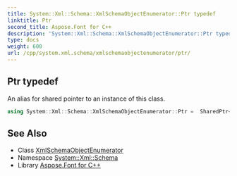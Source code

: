 ```yaml
---
title: System::Xml::Schema::XmlSchemaObjectEnumerator::Ptr typedef
linktitle: Ptr
second_title: Aspose.Font for C++
description: 'System::Xml::Schema::XmlSchemaObjectEnumerator::Ptr typedef. An alias for shared pointer to an instance of this class in C++.'
type: docs
weight: 600
url: /cpp/system.xml.schema/xmlschemaobjectenumerator/ptr/
---
```

## Ptr typedef


An alias for shared pointer to an instance of this class.

```cpp
using System::Xml::Schema::XmlSchemaObjectEnumerator::Ptr =  SharedPtr<XmlSchemaObjectEnumerator>
```

## See Also

* Class [XmlSchemaObjectEnumerator](../)
* Namespace [System::Xml::Schema](../../)
* Library [Aspose.Font for C++](../../../)
